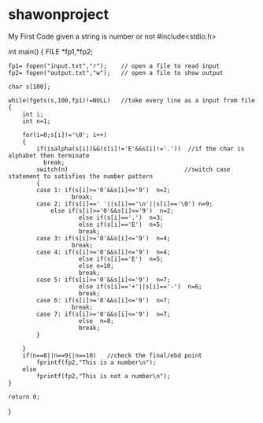 # shawonproject
My First Code given a string is number or not
#include<stdio.h>

int main()
{
    FILE *fp1,*fp2;

    fp1= fopen("input.txt","r");    // open a file to read input
    fp2= fopen("output.txt","w");   // open a file to show output

    char s[100];

    while(fgets(s,100,fp1)!=NULL)   //take every line as a input from file
    {
        int i;
        int n=1;

        for(i=0;s[i]!='\0'; i++)
        {
            if(isalpha(s[i])&&(s[i]!='E'&&s[i]!='.'))  //if the char is alphabet then terminate
              break;
            switch(n)                                 //switch case statement to satisfies the number pattern
            {
            case 1: if(s[i]>='0'&&s[i]<='9')  n=2;
                      break;
            case 2: if(s[i]==' '||s[i]=='\n'||s[i]=='\0') n=9;
                else if(s[i]>='0'&&s[i]<='9')  n=2;
                        else if(s[i]=='.')  n=3;
                        else if(s[i]=='E')  n=5;
                        break;
            case 3: if(s[i]>='0'&&s[i]<='9')  n=4;
                      break;
            case 4: if(s[i]>='0'&&s[i]<='9')  n=4;
                        else if(s[i]=='E')  n=5;
                        else n=10;
                        break;
            case 5: if(s[i]>='0'&&s[i]<='9')  n=7;
                        else if(s[i]=='+'||s[i]=='-')  n=6;
                        break;
            case 6: if(s[i]>='0'&&s[i]<='9')  n=7;
                      break;
            case 7: if(s[i]>='0'&&s[i]<='9')  n=7;
                        else  n=8;
                        break;
            }

        }
        if(n==8||n==9||n==10)   //check the final/ebd point
            fprintf(fp2,"This is a number\n");
        else
            fprintf(fp2,"This is not a number\n");
    }

    return 0;
}

